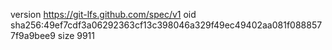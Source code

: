 version https://git-lfs.github.com/spec/v1
oid sha256:49ef7cdf3a06292363cf13c398046a329f49ec49402aa081f0888577f9a9bee9
size 9911
